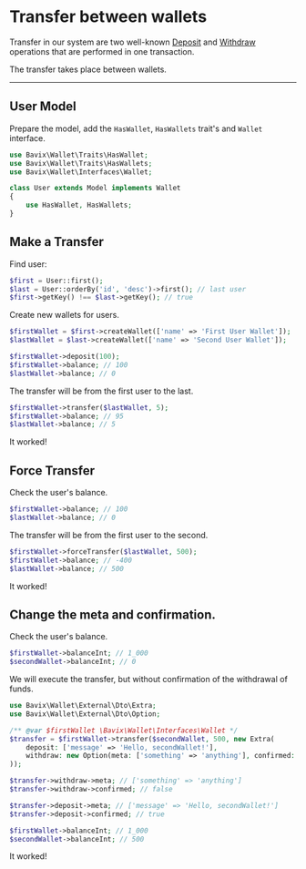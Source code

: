 # Transfer between wallets

Transfer in our system are two well-known [Deposit](deposit) and [Withdraw](withdraw) 
operations that are performed in one transaction.

The transfer takes place between wallets.

---

## User Model

Prepare the model, add the `HasWallet`, `HasWallets` trait's and `Wallet` interface.

```php
use Bavix\Wallet\Traits\HasWallet;
use Bavix\Wallet\Traits\HasWallets;
use Bavix\Wallet\Interfaces\Wallet;

class User extends Model implements Wallet
{
    use HasWallet, HasWallets;
}
```

## Make a Transfer

Find user:

```php
$first = User::first(); 
$last = User::orderBy('id', 'desc')->first(); // last user
$first->getKey() !== $last->getKey(); // true
```

Create new wallets for users.
```php
$firstWallet = $first->createWallet(['name' => 'First User Wallet']);
$lastWallet = $last->createWallet(['name' => 'Second User Wallet']);

$firstWallet->deposit(100);
$firstWallet->balance; // 100
$lastWallet->balance; // 0
```

The transfer will be from the first user to the last.

```php
$firstWallet->transfer($lastWallet, 5); 
$firstWallet->balance; // 95
$lastWallet->balance; // 5
```

It worked! 

## Force Transfer

Check the user's balance.

```php
$firstWallet->balance; // 100
$lastWallet->balance; // 0
```

The transfer will be from the first user to the second.

```php
$firstWallet->forceTransfer($lastWallet, 500); 
$firstWallet->balance; // -400
$lastWallet->balance; // 500
```

It worked!

## Change the meta and confirmation.

Check the user's balance.

```php
$firstWallet->balanceInt; // 1_000
$secondWallet->balanceInt; // 0
```

We will execute the transfer, but without confirmation of the withdrawal of funds.

```php
use Bavix\Wallet\External\Dto\Extra;
use Bavix\Wallet\External\Dto\Option;

/** @var $firstWallet \Bavix\Wallet\Interfaces\Wallet */
$transfer = $firstWallet->transfer($secondWallet, 500, new Extra(
    deposit: ['message' => 'Hello, secondWallet!'],
    withdraw: new Option(meta: ['something' => 'anything'], confirmed: false)
));

$transfer->withdraw->meta; // ['something' => 'anything']
$transfer->withdraw->confirmed; // false

$transfer->deposit->meta; // ['message' => 'Hello, secondWallet!']
$transfer->deposit->confirmed; // true

$firstWallet->balanceInt; // 1_000
$secondWallet->balanceInt; // 500
```

It worked! 
